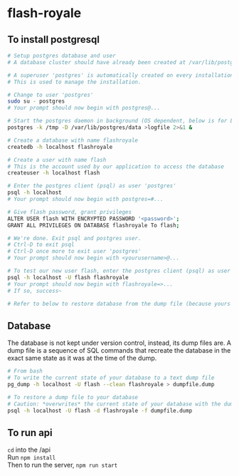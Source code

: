 # flash-royale
## To install postgresql  
```bash
# Setup postgres database and user
# A database cluster should have already been created at /var/lib/postgres/data on installation of Postgres.

# A superuser 'postgres' is automatically created on every installation of Postgres. 
# This is used to manage the installation.

# Change to user 'postgres'
sudo su - postgres
# Your prompt should now begin with postgres@...

# Start the postgres daemon in background (OS dependent, below is for Linux)
postgres -k /tmp -D /var/lib/postgres/data >logfile 2>&1 &

# Create a database with name flashroyale
createdb -h localhost flashroyale

# Create a user with name flash
# This is the account used by our application to access the database
createuser -h localhost flash

# Enter the postgres client (psql) as user 'postgres'
psql -h localhost
# Your prompt should now begin with postgres=#...

# Give flash password, grant privileges
ALTER USER flash WITH ENCRYPTED PASSWORD '<password>';
GRANT ALL PRIVILEGES ON DATABASE flashroyale To flash;

# We're done. Exit psql and postgres user.
# Ctrl-D to exit psql
# Ctrl-D once more to exit user 'postgres'
# Your prompt should now begin with <yourusername>@...

# To test our new user flash, enter the postgres client (psql) as user 'flash'
psql -h localhost -U flash flashroyale
# Your prompt should now begin with flashroyale=>...
# If so, success~

# Refer to below to restore database from the dump file (because yours is currently empty)

```

## Database

The database is not kept under version control, instead, its dump files are.
A dump file is a sequence of SQL commands that recreate the database in the
exact same state as it was at the time of the dump.
 
```bash
# From bash
# To write the current state of your database to a text dump file
pg_dump -h localhost -U flash --clean flashroyale > dumpfile.dump

# To restore a dump file to your database 
# Caution: *overwrites* the current state of your database with the dump!
psql -h localhost -U flash -d flashroyale -f dumpfile.dump
```
## To run api
`cd` into the /api  
Run `npm install`  
Then to run the server, `npm run start`
